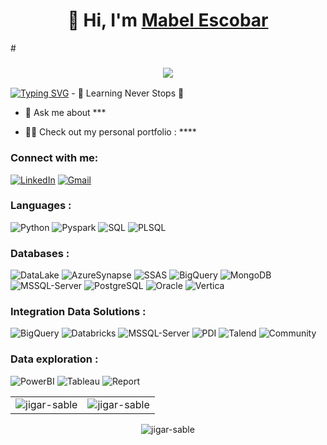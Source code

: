 <h1 align="center">👋 Hi, I'm <a href=" " target="_blank"> Mabel Escobar</a></h1>
#<h3 align="center"> <img src="https://readme-typing-svg.herokuapp.com/?lines=Full+Stack+Data" /> </h3>
<a href="https://git.io/typing-svg"><img src="https://readme-typing-svg.herokuapp.com?pause=500&lines=it+is+being+built" alt="Typing SVG" /></a>
- 🌱 Learning Never Stops 🚀

- 💬 Ask me about ***

- 👨‍💻 Check out my personal portfolio : ****

<h3 align="left">Connect with me:</h3>
<div align="left">
  <a href="https://www.linkedin.com/in/yury-mabel-escobar-lombana/"><img alt="LinkedIn" src="https://img.shields.io/badge/linkedin-%230077B5.svg?style=flat-square&logo=linkedin&logoColor=white"/></a>
  <a href="mailto:yuryescobar@gmail.com"><img alt="Gmail" src="https://img.shields.io/badge/Gmail-D14836?style=flat-square&logo=gmail&logoColor=white"/></a>
</div>
<h3 align="left">Languages :</h3>
<div align="left">
  <img alt="Python" src="https://img.shields.io/badge/python-%2314354C.svg?style=flat-square&logo=python&logoColor=white"/>
  <img alt="Pyspark" src="https://img.shields.io/badge/pyspark-%2314354C.svg?style=flat-square&logo=py&logoColor=white"/>
  <img alt="SQL" src="https://img.shields.io/badge/SQL-%23323330.svg?style=flat-square&logo=0&logoColor=%23F7DF1E"/> 
  <img alt="PLSQL" src="https://img.shields.io/badge/PL/SQL-%23323330.svg?style=flat-square&logo=0&logoColor=%23F7DF1E"/>
   </div>
<h3 align="left">Databases :</h3>
<div align="left">
   <img alt="DataLake" src ="https://img.shields.io/badge/Azure DataLake Storage-%2307405e.svg?style=flat-square&logo=sqlite&logoColor=white"/>
  <img alt="AzureSynapse" src ="https://img.shields.io/badge/Azure Synapse-316192?style=flat-square&logo=postgresql&logoColor=white"/>
      <img alt="SSAS" src="https://img.shields.io/badge/Analysis Services -%2300f.svg?style=flat-square&logo=mysql&logoColor=white"/>
  <img alt="BigQuery" src ="https://img.shields.io/badge/BigQuery-316192?style=flat-square&logo=postgresql&logoColor=white"/>
  <img alt="MongoDB" src ="https://img.shields.io/badge/MongoDB-4EA94B?style=flat-square&logo=mongodb&logoColor=white"/>
  <img alt="MSSQL-Server" src ="https://img.shields.io/badge/SQL Server-%2307405e.svg?style=flat-square&logo=sqlite&logoColor=white"/>
  <img alt="PostgreSQL" src ="https://img.shields.io/badge/PostgreSQL-316192?style=flat-square&logo=postgresql&logoColor=white"/>
  <img alt="Oracle" src="https://img.shields.io/badge/Oracle-%2300f.svg?style=flat-square&logo=mysql&logoColor=white"/>
    <img alt="Vertica" src="https://img.shields.io/badge/Vertica-%2300f.svg?style=flat-square&logo=mysql&logoColor=white"/>
</div>
 <h3 align="left">Integration Data Solutions :</h3>
<div align="left">
  <img alt="BigQuery" src ="https://img.shields.io/badge/Azure Data Factory-316192?style=flat-square&logo=postgresql&logoColor=white"/>
  <img alt="Databricks" src="https://img.shields.io/badge/Databricks-%2300f.svg?style=flat-square&logo=mysql&logoColor=white"/>
  <img alt="MSSQL-Server" src ="https://img.shields.io/badge/SSIS-%2307405e.svg?style=flat-square&logo=sqlite&logoColor=white"/>
  <img alt="PDI" src ="https://img.shields.io/badge/Pentaho PDI-316192?style=flat-square&logo=postgresql&logoColor=white"/>
  <img alt="Talend" src ="https://img.shields.io/badge/Talend-4EA94B?style=flat-square&logo=mongodb&logoColor=white"/>
  <img alt="Community" src ="https://img.shields.io/badge/Pentaho Community-316192?style=flat-square&logo=postgresql&logoColor=white"/>
</div>
</div>
 <h3 align="left">Data exploration :</h3>
<div align="left">
  <img alt="PowerBI" src ="https://img.shields.io/badge/PowerBI-316192?style=flat-square&logo=postgresql&logoColor=white"/>
  <img alt="Tableau" src="https://img.shields.io/badge/Tableau-%2300f.svg?style=flat-square&logo=mysql&logoColor=white"/>
  <img alt="Report" src ="https://img.shields.io/badge/SQL Server Reporting-%2307405e.svg?style=flat-square&logo=sqlite&logoColor=white"/>
</div>
<table>
  <tr>
    <td><img src="https://github-readme-stats.vercel.app/api?username=yuryescobar&show_icons=true&theme=dark&locale=en" alt="jigar-sable" /></td>
    <td><img src="https://github-readme-stats.vercel.app/api/top-langs?username=yuryescobar&show_icons=true&theme=dark&locale=en&layout=compact" alt="jigar-sable" /></td>
  </tr>
</table>

<div align="center">
<p><img align="center" src="https://github-readme-streak-stats.herokuapp.com/?user=yuryescobar&theme=dark" alt="jigar-sable" /></p>
  </div>

